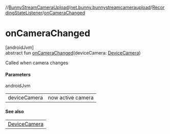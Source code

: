 //[BunnyStreamCameraUpload](../../../index.md)/[net.bunny.bunnystreamcameraupload](../index.md)/[RecordingStateListener](index.md)/[onCameraChanged](on-camera-changed.md)

# onCameraChanged

[androidJvm]\
abstract fun [onCameraChanged](on-camera-changed.md)(deviceCamera: [DeviceCamera](../-device-camera/index.md))

Called when camera changes

#### Parameters

androidJvm

| | |
|---|---|
| deviceCamera | now active camera |

#### See also

| |
|---|
| [DeviceCamera](../-device-camera/index.md) |